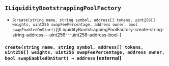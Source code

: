 ## <span id="ILiquidityBootstrappingPoolFactory"></span> `ILiquidityBootstrappingPoolFactory`



- [`create(string name, string symbol, address[] tokens, uint256[] weights, uint256 swapFeePercentage, address owner, bool swapEnabledOnStart)`][ILiquidityBootstrappingPoolFactory-create-string-string-address---uint256---uint256-address-bool-]
### <span id="ILiquidityBootstrappingPoolFactory-create-string-string-address---uint256---uint256-address-bool-"></span> `create(string name, string symbol, address[] tokens, uint256[] weights, uint256 swapFeePercentage, address owner, bool swapEnabledOnStart) → address` (external)



